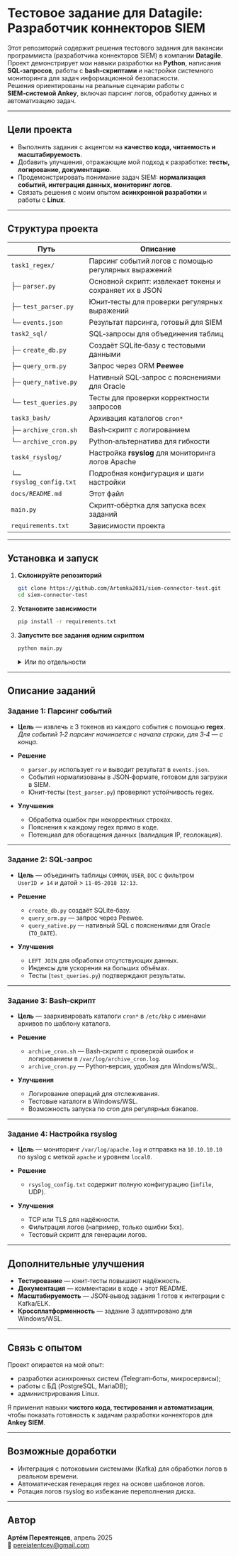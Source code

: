 # Тестовое задание для Datagile: Разработчик коннекторов SIEM

Этот репозиторий содержит решения тестового задания для вакансии программиста (разработчика коннекторов SIEM) в компании **Datagile**.  
Проект демонстрирует мои навыки разработки на **Python**, написания **SQL‑запросов**, работы с **bash‑скриптами** и настройки системного мониторинга для задач информационной безопасности.  
Решения ориентированы на реальные сценарии работы с **SIEM‑системой Ankey**, включая парсинг логов, обработку данных и автоматизацию задач.

---

## Цели проекта

* Выполнить задания с акцентом на **качество кода, читаемость и масштабируемость**.  
* Добавить улучшения, отражающие мой подход к разработке: **тесты, логирование, документацию**.  
* Продемонстрировать понимание задач SIEM: **нормализация событий, интеграция данных, мониторинг логов**.  
* Связать решения с моим опытом **асинхронной разработки** и работы с **Linux**.

---

## Структура проекта

| Путь | Описание |
|------|----------|
| `task1_regex/` | Парсинг событий логов с помощью регулярных выражений |
| ├─ `parser.py` | Основной скрипт: извлекает токены и сохраняет их в JSON |
| ├─ `test_parser.py` | Юнит‑тесты для проверки регулярных выражений |
| └─ `events.json` | Результат парсинга, готовый для SIEM |
| `task2_sql/` | SQL‑запросы для объединения таблиц |
| ├─ `create_db.py` | Создаёт SQLite‑базу с тестовыми данными |
| ├─ `query_orm.py` | Запрос через ORM **Peewee** |
| ├─ `query_native.py` | Нативный SQL‑запрос с пояснениями для Oracle |
| └─ `test_queries.py` | Тесты для проверки корректности запросов |
| `task3_bash/` | Архивация каталогов `cron*` |
| ├─ `archive_cron.sh` | Bash‑скрипт с логированием |
| └─ `archive_cron.py` | Python‑альтернатива для гибкости |
| `task4_rsyslog/` | Настройка **rsyslog** для мониторинга логов Apache |
| └─ `rsyslog_config.txt` | Подробная конфигурация и шаги настройки |
| `docs/README.md` | Этот файл |
| `main.py` | Скрипт‑обёртка для запуска всех заданий |
| `requirements.txt` | Зависимости проекта |

---

## Установка и запуск

1. **Склонируйте репозиторий**

   ```bash
   git clone https://github.com/Artemka2031/siem-connector-test.git
   cd siem-connector-test
   ```

2. **Установите зависимости**

   ```bash
   pip install -r requirements.txt
   ```

3. **Запустите все задания одним скриптом**

   ```bash
   python main.py
   ```

   <details>
   <summary>Или по отдельности</summary>

   * Задание 1  
     ```bash
     python task1_regex/parser.py
     ```
   * Задание 2  
     ```bash
     python task2_sql/create_db.py
     python task2_sql/query_orm.py   # или
     python task2_sql/query_native.py
     ```
   * Задание 3  
     ```bash
     bash task3_bash/archive_cron.sh      # или
     python task3_bash/archive_cron.py
     ```
   * Задание 4 — см. инструкции в `task4_rsyslog/rsyslog_config.txt`
   </details>

---

## Описание заданий

### Задание 1: Парсинг событий

* **Цель** — извлечь ≥ 3 токенов из каждого события с помощью **regex**.  
  *Для событий 1‑2 парсинг начинается с начала строки, для 3‑4 — с конца.*

* **Решение**
  * `parser.py` использует `re` и выводит результат в `events.json`.
  * События нормализованы в JSON‑формате, готовом для загрузки в SIEM.
  * Юнит‑тесты (`test_parser.py`) проверяют устойчивость regex.

* **Улучшения**
  * Обработка ошибок при некорректных строках.
  * Пояснения к каждому regex прямо в коде.
  * Потенциал для обогащения данных (валидация IP, геолокация).

---

### Задание 2: SQL‑запрос

* **Цель** — объединить таблицы `COMMON`, `USER`, `DOC` с фильтром `UserID ≠ 14` и датой > `11‑05‑2018 12:13`.

* **Решение**
  * `create_db.py` создаёт SQLite‑базу.
  * `query_orm.py` — запрос через Peewee.
  * `query_native.py` — нативный SQL с пояснениями для Oracle (`TO_DATE`).

* **Улучшения**
  * `LEFT JOIN` для обработки отсутствующих данных.
  * Индексы для ускорения на больших объёмах.
  * Тесты (`test_queries.py`) подтверждают результаты.

---

### Задание 3: Bash‑скрипт

* **Цель** — заархивировать каталоги `cron*` в `/etc/bkp` с именами архивов по шаблону каталога.

* **Решение**
  * `archive_cron.sh` — Bash‑скрипт с проверкой ошибок и логированием в `/var/log/archive_cron.log`.
  * `archive_cron.py` — Python‑версия, удобная для Windows/WSL.

* **Улучшения**
  * Логирование операций для отслеживания.
  * Тестовые каталоги в Windows/WSL.
  * Возможность запуска по cron для регулярных бэкапов.

---

### Задание 4: Настройка rsyslog

* **Цель** — мониторинг `/var/log/apache.log` и отправка на `10.10.10.10` по syslog с меткой `apache` и уровнем `local0`.

* **Решение**
  * `rsyslog_config.txt` содержит полную конфигурацию (`imfile`, UDP).

* **Улучшения**
  * TCP или TLS для надёжности.
  * Фильтрация логов (например, только ошибки 5xx).
  * Тестовый скрипт для генерации логов.

---

## Дополнительные улучшения

* **Тестирование** — юнит‑тесты повышают надёжность.
* **Документация** — комментарии в коде + этот README.
* **Масштабируемость** — JSON‑вывод задания 1 готов к интеграции с Kafka/ELK.
* **Кроссплатформенность** — задание 3 адаптировано для Windows/WSL.

---

## Связь с опытом

Проект опирается на мой опыт:

* разработки асинхронных систем (Telegram‑боты, микросервисы);
* работы с БД (PostgreSQL, MariaDB);
* администрирования Linux.

Я применил навыки **чистого кода, тестирования и автоматизации**, чтобы показать готовность к задачам разработки коннекторов для **Ankey SIEM**.

---

## Возможные доработки

* Интеграция с потоковыми системами (Kafka) для обработки логов в реальном времени.  
* Автоматическая генерация regex на основе шаблонов логов.  
* Ротация логов rsyslog во избежание переполнения диска.

---

## Автор

**Артём Переятенцев**, апрель 2025  
📧 pereiatentcev@gmail.com
